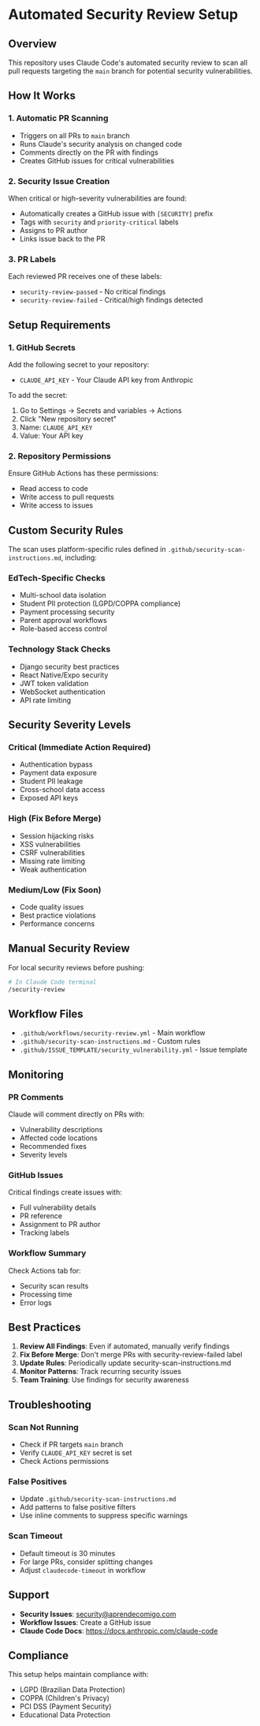 # Automated Security Review Setup

## Overview
This repository uses Claude Code's automated security review to scan all pull requests targeting the `main` branch for potential security vulnerabilities.

## How It Works

### 1. Automatic PR Scanning
- Triggers on all PRs to `main` branch
- Runs Claude's security analysis on changed code
- Comments directly on the PR with findings
- Creates GitHub issues for critical vulnerabilities

### 2. Security Issue Creation
When critical or high-severity vulnerabilities are found:
- Automatically creates a GitHub issue with `[SECURITY]` prefix
- Tags with `security` and `priority-critical` labels
- Assigns to PR author
- Links issue back to the PR

### 3. PR Labels
Each reviewed PR receives one of these labels:
- `security-review-passed` - No critical findings
- `security-review-failed` - Critical/high findings detected

## Setup Requirements

### 1. GitHub Secrets
Add the following secret to your repository:
- `CLAUDE_API_KEY` - Your Claude API key from Anthropic

To add the secret:
1. Go to Settings → Secrets and variables → Actions
2. Click "New repository secret"
3. Name: `CLAUDE_API_KEY`
4. Value: Your API key

### 2. Repository Permissions
Ensure GitHub Actions has these permissions:
- Read access to code
- Write access to pull requests
- Write access to issues

## Custom Security Rules

The scan uses platform-specific rules defined in `.github/security-scan-instructions.md`, including:

### EdTech-Specific Checks
- Multi-school data isolation
- Student PII protection (LGPD/COPPA compliance)
- Payment processing security
- Parent approval workflows
- Role-based access control

### Technology Stack Checks
- Django security best practices
- React Native/Expo security
- JWT token validation
- WebSocket authentication
- API rate limiting

## Security Severity Levels

### Critical (Immediate Action Required)
- Authentication bypass
- Payment data exposure
- Student PII leakage
- Cross-school data access
- Exposed API keys

### High (Fix Before Merge)
- Session hijacking risks
- XSS vulnerabilities
- CSRF vulnerabilities
- Missing rate limiting
- Weak authentication

### Medium/Low (Fix Soon)
- Code quality issues
- Best practice violations
- Performance concerns

## Manual Security Review

For local security reviews before pushing:
```bash
# In Claude Code terminal
/security-review
```

## Workflow Files

- `.github/workflows/security-review.yml` - Main workflow
- `.github/security-scan-instructions.md` - Custom rules
- `.github/ISSUE_TEMPLATE/security_vulnerability.yml` - Issue template

## Monitoring

### PR Comments
Claude will comment directly on PRs with:
- Vulnerability descriptions
- Affected code locations
- Recommended fixes
- Severity levels

### GitHub Issues
Critical findings create issues with:
- Full vulnerability details
- PR reference
- Assignment to PR author
- Tracking labels

### Workflow Summary
Check Actions tab for:
- Security scan results
- Processing time
- Error logs

## Best Practices

1. **Review All Findings**: Even if automated, manually verify findings
2. **Fix Before Merge**: Don't merge PRs with security-review-failed label
3. **Update Rules**: Periodically update security-scan-instructions.md
4. **Monitor Patterns**: Track recurring security issues
5. **Team Training**: Use findings for security awareness

## Troubleshooting

### Scan Not Running
- Check if PR targets `main` branch
- Verify `CLAUDE_API_KEY` secret is set
- Check Actions permissions

### False Positives
- Update `.github/security-scan-instructions.md`
- Add patterns to false positive filters
- Use inline comments to suppress specific warnings

### Scan Timeout
- Default timeout is 30 minutes
- For large PRs, consider splitting changes
- Adjust `claudecode-timeout` in workflow

## Support

- **Security Issues**: security@aprendecomigo.com
- **Workflow Issues**: Create a GitHub issue
- **Claude Code Docs**: https://docs.anthropic.com/claude-code

## Compliance

This setup helps maintain compliance with:
- LGPD (Brazilian Data Protection)
- COPPA (Children's Privacy)
- PCI DSS (Payment Security)
- Educational Data Protection